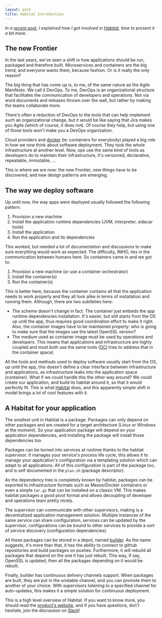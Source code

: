 ```yaml
---
layout: post
title: Habitat Introduction
---
```


_In a [recent post](../tech/getting-involved-in-open-source.html), I explained how I got involved in [Habitat](https://habitat.sh), time to present it a bit more._

## The new Frontier

In the last years, we've seen a shift in how applications should be run, packaged and therefore built. Microservices and containers are the big trend, and everyone wants them, because fashion. Or is it really the only reason?

The big thing that has come up is, to me, of the same nature as the Agile Manifesto. We call it DevOps. To me, DevOps is an organizational structure that facilitates the communication of developers and operations. Not via word documents and releases thrown over the wall, but rather by making the teams collaborate more.

There's often a reduction of DevOps to the tools that can help implement such an organizational change, but it would be like saying that Jira makes you Agile (which of course, it does not). Of course they help, but using one of those tools won't make you a DevOps organization.

Cloud providers and [docker](https://docker.io) (ie: containers for everybody) played a big role in how we now think about software deployment. They took the whole infrastructure at another level. Now, ops use the same kind of tools as developers do to maintain their infrastructure, it's versioned, declarative, repeatable, immutable, ...

This is where we are now: the new Frontier, new things have to be discovered, and new design patterns are emerging.

## The way we deploy software

Up until now, the way apps were deployed usually followed the following pattern:

1. Provision a new machine
2. Install the application runtime dependencies (JVM, interpreter, sidecar tools)
3. Install the application
4. Run the application and its dependencies

This worked, but needed a lot of documentation and discussions to make sure everything would work as expected. The difficulty, IMHO, lies in the communication between humans here. So containers came in and we got to:

1. Provision a new machine (or use a container orchestrator)
2. Install the container(s)
3. Run the container(s)

This is better here, because the container contains all that the application needs to work properly and they all look alike in terms of installation and running them. Although, there are two subtleties here:

* The scheme doesn't change in fact. The container just embeds the app runtime dependencies installation. It's easier, but still starts from the OS up until the app, thus requires good coordination effort to make it right. Also, the container images have to be maintained properly: who is going to make sure that the images use the latest OpenSSL version?
* The medium used as container image must be used by operations and developers. This means that applications and infrastructure are highly coupled and must both use the same tools ([OCI](https://www.opencontainers.org/) tries to address that in the container space)

All the tools and methods used to deploy software usually start from the OS, up until the app, this doesn't define a clear interface between infrastructure and applications, as infrastructure leaks into the application space (container). What if we could handle this the other way around? We could create our application, and build its habitat around it, so that it would perfectly fit. This is what [Habitat](https://habitat.sh) does, and this apparently simple shift in model brings a lot of cool features with it.

## A Habitat for your application

The smallest unit in Habitat is a package. Packages can only depend on other packages and are created for a target architecture (Linux or Windows at the moment). So your application package will depend on your application dependencies, and installing the package will install those dependencies too.

Packages can be turned into services at runtime thanks to the habitat supervisor. It manages your service's process life cycle, this allows it to manage your application's configuration via a templating solution which can adapt to all applications. All of this configuration is part of the package too, and is self documented in the `plan.sh` (package descriptor).

As the dependency tree is completely known by habitat, packages can be exported to infrastructure formats such as Mesos/Docker containers or even a simple `tar.gz` that can be installed on a classic VM. This makes habitat packages a good pivot format and allows decoupling of developer and operations team pretty nicely.

The supervisor can communicate with other supervisors, making is a decentralized application management solution. Multiple instances of the same service can share configuration, services can be updated by the supervisor, configurations can be bound to other services to provide a sort of service discovery (configuration dependencies).

All these packages can be stored in a depot, named [builder](https://bldr.habitat.sh). As the name suggests, it's more than that, it has the ability to connect to github repositories and build packages on pushes. Furthermore, it will rebuild all packages that depend on the one it has just rebuilt. This way, if say, OpenSSL is updated, then all the packages depending on it would be rebuilt.

Finally, builder has continuous delivery channels support. When packages are built, they are put in the unstable channel, and you can promote them to another of your choice. With supervisors listening to a specified channel for auto-updates, this makes it a simple solution for continuous deployment.

This is a high level overview of Habitat. If you want to know more, you should read the [product's website](https://www.habitat.sh), and if you have questions, don't hesitate, join the discussion on [Slack](http://slack.habitat.sh)!